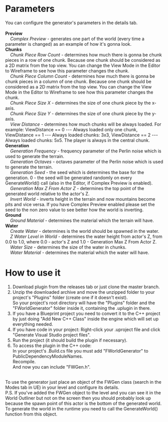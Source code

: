 # Parameters
You can configure the generator's parameters in the details tab.<br>
<br>
<b>Preview</b><br>
&nbsp;&nbsp;&nbsp;&nbsp;<em>Complex Preview</em> - generates one part of the world (every time a parameter is changed) as an example of how it's gonna look.<br>
<b>Chunks</b><br>
&nbsp;&nbsp;&nbsp;&nbsp;<em>Chunk Piece Row Count</em> - determines how much there is gonna be chunk pieces in a row of one chunk. Because one chunk should be considered as a 2D matrix from the top view. You can change the View Mode in the Editor to Wireframe to see how this parameter changes the chunk.<br>
&nbsp;&nbsp;&nbsp;&nbsp;<em>Chunk Piece Column Count</em> - determines how much there is gonna be chunk pieces in a column of one chunk. Because one chunk should be considered as a 2D matrix from the top view. You can change the View Mode in the Editor to Wireframe to see how this parameter changes the chunk.<br>
&nbsp;&nbsp;&nbsp;&nbsp;<em>Chunk Piece Size X</em> - determines the size of one chunk piece by the x-axis.<br>
&nbsp;&nbsp;&nbsp;&nbsp;<em>Chunk Piece Size Y</em> - determines the size of one chunk piece by the y-axis.<br>
&nbsp;&nbsp;&nbsp;&nbsp;<em>View Distance</em> - determines how much chunks will be always loaded. For example: ViewDistance == 0  ---  Always loaded only one chunk, ViewDistance == 1  ---  Always loaded chunks: 3x3, ViewDistance == 2  ---  Always loaded chunks: 5x5. The player is always in the central chunk.<br>
<b>Generation</b><br>
&nbsp;&nbsp;&nbsp;&nbsp;<em>Generation Frequency</em> - frequency parameter of the Perlin noise which is used to generate the terrain.<br>
&nbsp;&nbsp;&nbsp;&nbsp;<em>Generation Octaves</em> - octaves parameter of the Perlin noise which is used to generate the terrain.<br>
&nbsp;&nbsp;&nbsp;&nbsp;<em>Generation Seed</em> - the seed which is determines the base for the generation. 0 - the seed will be generated randomly on every GenerateWorld() call (also in the Editor, if Complex Preview is enabled).<br>
&nbsp;&nbsp;&nbsp;&nbsp;<em>Generation Max Z From Actor Z</em> - determines the top point of the generated world relative to the actor's Z.<br>
&nbsp;&nbsp;&nbsp;&nbsp;<em>Invert World</em> - inverts height in the terrain and now mountains become pits and vice versa. If you have Complex Preview enabled please set the seed to the non zero value to see better how the world is inverting.<br>
<b>Ground</b><br>
&nbsp;&nbsp;&nbsp;&nbsp;<em>Ground Material</em> - determines the material which the terrain will have.<br>
<b>Water</b><br>
&nbsp;&nbsp;&nbsp;&nbsp;<em>Create Water</em> - determines is the world should be spawned in the water.<br>
&nbsp;&nbsp;&nbsp;&nbsp;<em>Z Water Level in World</em> - determines the water height from actor's Z, from 0.0 to 1.0, where 0.0 - actor's Z and 1.0 - Generation Max Z From Actor Z.<br>
&nbsp;&nbsp;&nbsp;&nbsp;<em>Water Size</em> - determines the size of the water in chunks.<br>
&nbsp;&nbsp;&nbsp;&nbsp;<em>Water Material</em> - determines the material which the water will have.<br>

# How to use it
1. Download plugin from the releases tab or just clone the master branch.<br>
2. Unzip the downloaded archive and move the unzipped folder to your project's "Plugins" folder (create one if it doesn't exist).<br>
So your project's root directory will have the "Plugins" folder and the "FWorldGenerator" folder inside it, containing the .uplugin in there.<br>
3. If you have a Blueprint project you need to convert it to the C++ project by just doing "Add New C++ Class" inside the engine which will set up everything needed.<br>
4. If you have code in your project: Right-click your .uproject file and click "Generate Visual Studio project files".<br>
5. Run the project (it should build the plugin if necessary).
6. To access the plugin in the C++ code:<br>
In your project's .Build.cs file you must add "FWorldGenerator" to PublicDependencyModuleNames.<br>
Recompile.<br>
And now you can include "FWGen.h".<br>
<br>
To use the generator just place an object of the FWGen class (search in the Modes tab in UE) in your level and configure its details.<br>
P.S. If you've added the FWGen object to the level and you can see it in the World Outliner but not on the screen then you should probably look up because the spawn point of this actor is the bottom of the generated world.<br>
To generate the world in the runtime you need to call the GenerateWorld() function from this object.